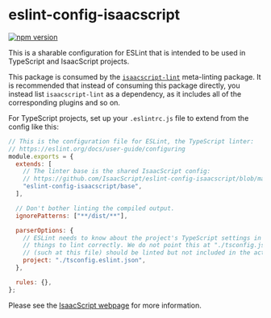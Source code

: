 # eslint-config-isaacscript

[![npm version](https://img.shields.io/npm/v/eslint-config-isaacscript.svg)](https://www.npmjs.com/package/eslint-config-isaacscript)

This is a sharable configuration for ESLint that is intended to be used in TypeScript and IsaacScript projects.

This package is consumed by the [`isaacscript-lint`](https://github.com/IsaacScript/isaacscript/tree/main/packages/isaacscript-lint) meta-linting package. It is recommended that instead of consuming this package directly, you instead list `isaacscript-lint` as a dependency, as it includes all of the corresponding plugins and so on.

For TypeScript projects, set up your `.eslintrc.js` file to extend from the config like this:

```js
// This is the configuration file for ESLint, the TypeScript linter:
// https://eslint.org/docs/user-guide/configuring
module.exports = {
  extends: [
    // The linter base is the shared IsaacScript config:
    // https://github.com/IsaacScript/eslint-config-isaacscript/blob/main/base.js
    "eslint-config-isaacscript/base",
  ],

  // Don't bother linting the compiled output.
  ignorePatterns: ["**/dist/**"],

  parserOptions: {
    // ESLint needs to know about the project's TypeScript settings in order for TypeScript-specific
    // things to lint correctly. We do not point this at "./tsconfig.json" because certain files
    // (such at this file) should be linted but not included in the actual project output.
    project: "./tsconfig.eslint.json",
  },

  rules: {},
};
```

Please see the [IsaacScript webpage](https://isaacscript.github.io/) for more information.
